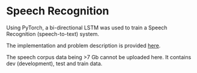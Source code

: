 # Speech Recognition
Using PyTorch, a bi-directional LSTM was used to train a Speech Recognition (speech-to-text) system. 

The implementation and problem description is provided [here](https://github.com/kmair/deep-learning/blob/master/Speech_Recognition_HW/Frame%20Level%20Classification%20of%20Speech.docx).

The speech corpus data being >7 Gb cannot be uploaded here. It contains dev (development), test and train data.
